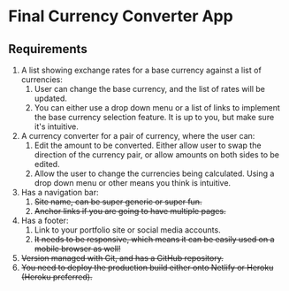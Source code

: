 # Final Currency Converter App

## Requirements

1. A list showing exchange rates for a base currency against a list of currencies:
    1. User can change the base currency, and the list of rates will be updated.
    2. You can either use a drop down menu or a list of links to implement the base currency selection feature. It is up to you, but make sure it's intuitive.
2. A currency converter for a pair of currency, where the user can:
    1. Edit the amount to be converted. Either allow user to swap the direction of the currency pair, or allow amounts on both sides to be edited.
    2. Allow the user to change the currencies being calculated. Using a drop down menu or other means you think is intuitive.
3. Has a navigation bar:
    1. ~~Site name, can be super generic or super fun.~~
    2. ~~Anchor links if you are going to have multiple pages.~~
4. Has a footer:
    1. Link to your portfolio site or social media accounts.
    2. ~~It needs to be responsive, which means it can be easily used on a mobile browser as well!~~
5. ~~Version managed with Git, and has a GitHub repository.~~
6. ~~You need to deploy the production build either onto Netlify or Heroku (Heroku preferred).~~